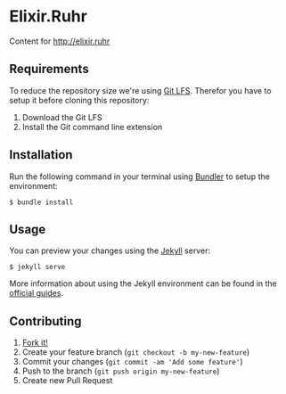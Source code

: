 # Elixir.Ruhr

Content for http://elixir.ruhr

## Requirements

To reduce the repository size we're using [Git LFS](https://git-lfs.github.com).
Therefor you have to setup it before cloning this repository:

1. Download the Git LFS
2. Install the Git command line extension

## Installation

Run the following command in your terminal using [Bundler](http://bundler.io)
to setup the environment:

    $ bundle install

## Usage

You can preview your changes using the [Jekyll](http://jekyllrb.com) server:

    $ jekyll serve

More information about using the Jekyll environment can be found in the
[official guides](https://help.github.com/articles/using-jekyll-with-pages/#installing-jekyll).

## Contributing

1. [Fork it!](https://github.com/ElixirRuhr/elixir.ruhr/fork)
2. Create your feature branch (`git checkout -b my-new-feature`)
3. Commit your changes (`git commit -am 'Add some feature'`)
4. Push to the branch (`git push origin my-new-feature`)
5. Create new Pull Request
